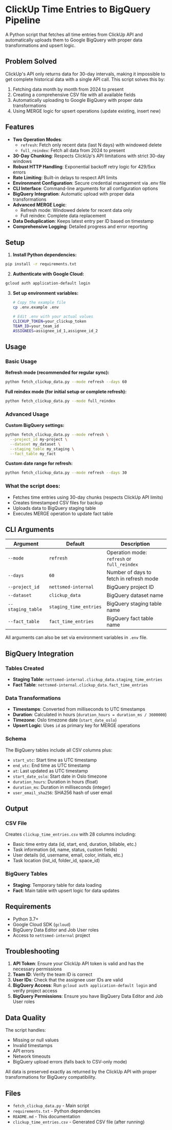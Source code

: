 # ClickUp Time Entries to BigQuery Pipeline

A Python script that fetches all time entries from ClickUp API and automatically uploads them to Google BigQuery with proper data transformations and upsert logic.

## Problem Solved

ClickUp's API only returns data for 30-day intervals, making it impossible to get complete historical data with a single API call. This script solves this by:

1. Fetching data month by month from 2024 to present
2. Creating a comprehensive CSV file with all available fields
3. Automatically uploading to Google BigQuery with proper data transformations
4. Using MERGE logic for upsert operations (update existing, insert new)

## Features

- **Two Operation Modes**: 
  - `refresh`: Fetch only recent data (last N days) with windowed delete
  - `full_reindex`: Fetch all data from 2024 to present
- **30-Day Chunking**: Respects ClickUp's API limitations with strict 30-day windows
- **Robust HTTP Handling**: Exponential backoff retry logic for 429/5xx errors
- **Rate Limiting**: Built-in delays to respect API limits
- **Environment Configuration**: Secure credential management via .env file
- **CLI Interface**: Command-line arguments for all configuration options
- **BigQuery Integration**: Automatic upload with proper data transformations
- **Advanced MERGE Logic**: 
  - Refresh mode: Windowed delete for recent data only
  - Full reindex: Complete data replacement
- **Data Deduplication**: Keeps latest entry per ID based on timestamp
- **Comprehensive Logging**: Detailed progress and error reporting

## Setup

1. **Install Python dependencies:**
```bash
pip install -r requirements.txt
```

2. **Authenticate with Google Cloud:**
```bash
gcloud auth application-default login
```

3. **Set up environment variables:**
   ```bash
   # Copy the example file
   cp .env.example .env
   
   # Edit .env with your actual values
   CLICKUP_TOKEN=your_clickup_token
   TEAM_ID=your_team_id
   ASSIGNEES=assignee_id_1,assignee_id_2
   ```

## Usage

### Basic Usage

**Refresh mode (recommended for regular sync):**
```bash
python fetch_clickup_data.py --mode refresh --days 60
```

**Full reindex mode (for initial setup or complete refresh):**
```bash
python fetch_clickup_data.py --mode full_reindex
```

### Advanced Usage

**Custom BigQuery settings:**
```bash
python fetch_clickup_data.py --mode refresh \
  --project_id my-project \
  --dataset my_dataset \
  --staging_table my_staging \
  --fact_table my_fact
```

**Custom date range for refresh:**
```bash
python fetch_clickup_data.py --mode refresh --days 30
```

### What the script does:
- Fetches time entries using 30-day chunks (respects ClickUp API limits)
- Creates timestamped CSV files for backup
- Uploads data to BigQuery staging table
- Executes MERGE operation to update fact table

## CLI Arguments

| Argument | Default | Description |
|----------|---------|-------------|
| `--mode` | `refresh` | Operation mode: `refresh` or `full_reindex` |
| `--days` | `60` | Number of days to fetch in refresh mode |
| `--project_id` | `nettsmed-internal` | BigQuery project ID |
| `--dataset` | `clickup_data` | BigQuery dataset name |
| `--staging_table` | `staging_time_entries` | BigQuery staging table name |
| `--fact_table` | `fact_time_entries` | BigQuery fact table name |

All arguments can also be set via environment variables in `.env` file.

## BigQuery Integration

### Tables Created
- **Staging Table**: `nettsmed-internal.clickup_data.staging_time_entries`
- **Fact Table**: `nettsmed-internal.clickup_data.fact_time_entries`

### Data Transformations
- **Timestamps**: Converted from milliseconds to UTC timestamps
- **Duration**: Calculated in hours (`duration_hours = duration_ms / 3600000`)
- **Timezone**: Oslo timezone date (`start_date_oslo`)
- **Upsert Logic**: Uses `id` as primary key for MERGE operations

### Schema
The BigQuery tables include all CSV columns plus:
- `start_utc`: Start time as UTC timestamp
- `end_utc`: End time as UTC timestamp  
- `at`: Last updated as UTC timestamp
- `start_date_oslo`: Start date in Oslo timezone
- `duration_hours`: Duration in hours (float)
- `duration_ms`: Duration in milliseconds (integer)
- `user_email_sha256`: SHA256 hash of user email

## Output

### CSV File
Creates `clickup_time_entries.csv` with 28 columns including:
- Basic time entry data (id, start, end, duration, billable, etc.)
- Task information (id, name, status, custom fields)
- User details (id, username, email, color, initials, etc.)
- Task location (list_id, folder_id, space_id)

### BigQuery Tables
- **Staging**: Temporary table for data loading
- **Fact**: Main table with upsert logic for data updates

## Requirements

- Python 3.7+
- Google Cloud SDK (`gcloud`)
- BigQuery Data Editor and Job User roles
- Access to `nettsmed-internal` project

## Troubleshooting

1. **API Token**: Ensure your ClickUp API token is valid and has the necessary permissions
2. **Team ID**: Verify the team ID is correct
3. **User IDs**: Check that the assignee user IDs are valid
4. **BigQuery Access**: Run `gcloud auth application-default login` and verify project access
5. **BigQuery Permissions**: Ensure you have BigQuery Data Editor and Job User roles

## Data Quality

The script handles:
- Missing or null values
- Invalid timestamps
- API errors
- Network timeouts
- BigQuery upload errors (falls back to CSV-only mode)

All data is preserved exactly as returned by the ClickUp API with proper transformations for BigQuery compatibility.

## Files

- `fetch_clickup_data.py` - Main script
- `requirements.txt` - Python dependencies
- `README.md` - This documentation
- `clickup_time_entries.csv` - Generated CSV file (after running)